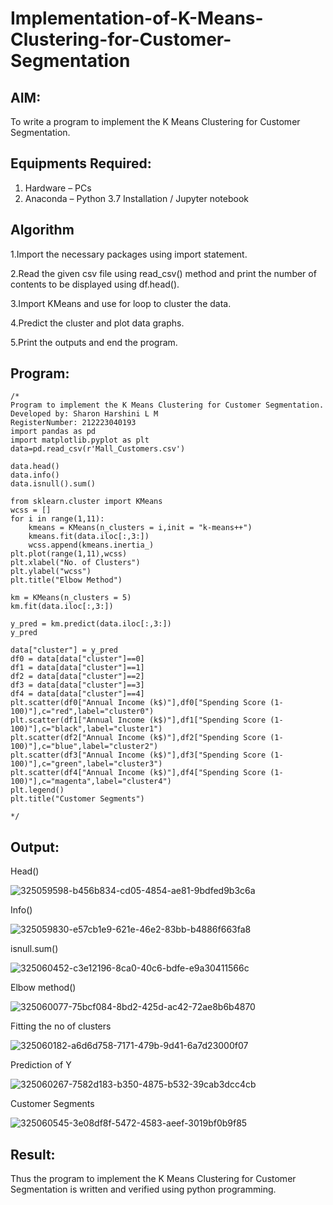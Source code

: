 # Implementation-of-K-Means-Clustering-for-Customer-Segmentation

## AIM:
To write a program to implement the K Means Clustering for Customer Segmentation.

## Equipments Required:
1. Hardware – PCs
2. Anaconda – Python 3.7 Installation / Jupyter notebook

## Algorithm
1.Import the necessary packages using import statement.

2.Read the given csv file using read_csv() method and print the number of contents to be displayed using df.head().

3.Import KMeans and use for loop to cluster the data.

4.Predict the cluster and plot data graphs.

5.Print the outputs and end the program.

## Program:
```
/*
Program to implement the K Means Clustering for Customer Segmentation.
Developed by: Sharon Harshini L M
RegisterNumber: 212223040193
import pandas as pd
import matplotlib.pyplot as plt
data=pd.read_csv(r'Mall_Customers.csv')

data.head()
data.info()
data.isnull().sum()

from sklearn.cluster import KMeans
wcss = []
for i in range(1,11):
    kmeans = KMeans(n_clusters = i,init = "k-means++")
    kmeans.fit(data.iloc[:,3:])
    wcss.append(kmeans.inertia_)
plt.plot(range(1,11),wcss)
plt.xlabel("No. of Clusters")
plt.ylabel("wcss")
plt.title("Elbow Method")

km = KMeans(n_clusters = 5)
km.fit(data.iloc[:,3:])

y_pred = km.predict(data.iloc[:,3:])
y_pred

data["cluster"] = y_pred
df0 = data[data["cluster"]==0]
df1 = data[data["cluster"]==1]
df2 = data[data["cluster"]==2]
df3 = data[data["cluster"]==3]
df4 = data[data["cluster"]==4]
plt.scatter(df0["Annual Income (k$)"],df0["Spending Score (1-100)"],c="red",label="cluster0")
plt.scatter(df1["Annual Income (k$)"],df1["Spending Score (1-100)"],c="black",label="cluster1")
plt.scatter(df2["Annual Income (k$)"],df2["Spending Score (1-100)"],c="blue",label="cluster2")
plt.scatter(df3["Annual Income (k$)"],df3["Spending Score (1-100)"],c="green",label="cluster3")
plt.scatter(df4["Annual Income (k$)"],df4["Spending Score (1-100)"],c="magenta",label="cluster4")
plt.legend()
plt.title("Customer Segments")

*/
```
## Output:
Head()

![325059598-b456b834-cd05-4854-ae81-9bdfed9b3c6a](https://github.com/sharon120/Implementation-of-K-Means-Clustering-for-Customer-Segmentation/assets/149555539/e50d1c7a-babc-490b-988e-9abcad499402)

Info()

![325059830-e57cb1e9-621e-46e2-83bb-b4886f663fa8](https://github.com/sharon120/Implementation-of-K-Means-Clustering-for-Customer-Segmentation/assets/149555539/171c430a-1ef0-4db1-9bcc-4e02aee8dd59)

isnull.sum()

![325060452-c3e12196-8ca0-40c6-bdfe-e9a30411566c](https://github.com/sharon120/Implementation-of-K-Means-Clustering-for-Customer-Segmentation/assets/149555539/d3a55785-6e3b-42d0-be96-d5d7fe3cba55)

Elbow method()

![325060077-75bcf084-8bd2-425d-ac42-72ae8b6b4870](https://github.com/sharon120/Implementation-of-K-Means-Clustering-for-Customer-Segmentation/assets/149555539/f757c247-60bf-472c-ad7a-b5bfb8be4de5)

Fitting the no of clusters

![325060182-a6d6d758-7171-479b-9d41-6a7d23000f07](https://github.com/sharon120/Implementation-of-K-Means-Clustering-for-Customer-Segmentation/assets/149555539/37a4f7b1-8e44-4113-ab7a-17151198d382)

Prediction of Y

![325060267-7582d183-b350-4875-b532-39cab3dcc4cb](https://github.com/sharon120/Implementation-of-K-Means-Clustering-for-Customer-Segmentation/assets/149555539/29127f03-740e-4b0f-a01e-7077e55d6f08)

Customer Segments

![325060545-3e08df8f-5472-4583-aeef-3019bf0b9f85](https://github.com/sharon120/Implementation-of-K-Means-Clustering-for-Customer-Segmentation/assets/149555539/9c42a880-c101-4d1a-b9e4-93855e483cd3)



## Result:
Thus the program to implement the K Means Clustering for Customer Segmentation is written and verified using python programming.
